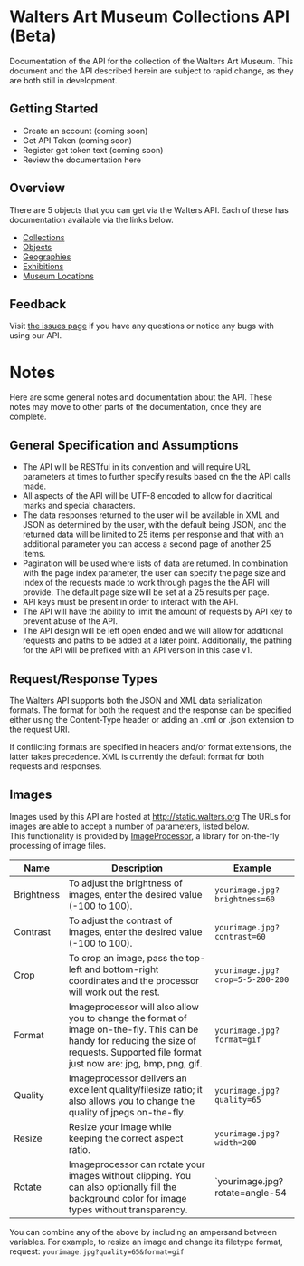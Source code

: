 Walters Art Museum Collections API (Beta)
================================================================================

Documentation of the API for the collection of the Walters Art Museum. This document and the API described herein are subject to rapid change, as they are both still in development.


## Getting Started
- Create an account (coming soon)
- Get API Token (coming soon)
- Register get token text (coming soon)
- Review the documentation here


## Overview

There are 5 objects that you can get via the Walters API. Each of these has documentation available via the links below.

- [Collections](https://github.com/WaltersArtMuseum/walters-api/blob/master/collections.md)
- [Objects](https://github.com/WaltersArtMuseum/walters-api/blob/master/objects.md)
- [Geographies](https://github.com/WaltersArtMuseum/walters-api/blob/master/geographies.md)
- [Exhibitions](https://github.com/WaltersArtMuseum/walters-api/blob/master/exhibitions.md)
- [Museum Locations](https://github.com/WaltersArtMuseum/walters-api/blob/master/locations.md)


## Feedback

Visit [the issues page](https://github.com/WaltersArtMuseum/walters-api/issues) if you have any questions or notice any bugs with using our API. 


# Notes

Here are some general notes and documentation about the API. These notes may move to other parts of the documentation, once they are complete.

## General Specification and Assumptions
- The API will be RESTful in its convention and will require URL parameters at times to further specify results based on the the API calls made.
- All aspects of the API will be UTF-8 encoded to allow for diacritical marks and special characters.
- The data responses returned to the user will be available in XML and JSON as determined by the user, with the default being JSON, and the returned data will be limited to 25 items per response and that with an additional parameter you can access a second page of another 25 items.
- Pagination will be used where lists of data are returned. In combination with the page index parameter, the user can specify the page size and index of the requests made to work through pages the the API will provide. The default page size will be set at a 25 results per page.
- API keys must be present in order to interact with the API.
- The API will have the ability to limit the amount of requests by API key to prevent abuse of the API.
- The API design will be left open ended and we will allow for additional requests and paths to be added at a later point. Additionally, the pathing for the API will be prefixed with an API version in this case v1.

## Request/Response Types

The Walters API supports both the JSON and XML data serialization formats. The format for both the request and the response can be specified either using the Content-Type header or adding an .xml or .json extension to the request URI.

If conflicting formats are specified in headers and/or format extensions, the latter takes precedence. XML is currently the default format for both requests and responses.

## Images

Images used by this API are hosted at http://static.walters.org The URLs for images are able to accept a number of parameters, listed below.  
This functionality is provided by [ImageProcessor](https://github.com/JimBobSquarePants/ImageProcessor), a library for on-the-fly processing of image files. 

Name | Description | Example
-----|------|--------------
Brightness | To adjust the brightness of images, enter the desired value (-100 to 100). | `yourimage.jpg?brightness=60`
Contrast | To adjust the contrast of images, enter the desired value (-100 to 100). | `yourimage.jpg?contrast=60`
Crop | To crop an image, pass the top-left and bottom-right coordinates and the processor will work out the rest. | `yourimage.jpg?crop=5-5-200-200`
Format | Imageprocessor will also allow you to change the format of image on-the-fly. This can be handy for reducing the size of requests. Supported file format just now are: jpg, bmp, png, gif. | `yourimage.jpg?format=gif`
Quality | Imageprocessor delivers an excellent quality/filesize ratio; it also allows you to change the quality of jpegs on-the-fly. | `yourimage.jpg?quality=65`
Resize | Resize your image while keeping the correct aspect ratio. | `yourimage.jpg?width=200`
Rotate | Imageprocessor can rotate your images without clipping. You can also optionally fill the background color for image types without transparency. | `yourimage.jpg?rotate=angle-54|bgcolor-fff`

You can combine any of the above by including an ampersand between variables. For example, to resize an image and change its filetype format, request:  `yourimage.jpg?quality=65&format=gif`




